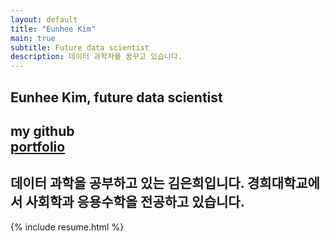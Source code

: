 ```yaml
---
layout: default
title: "Eunhee Kim"
main: true
subtitle: Future data scientist
description: 데이터 과학자를 꿈꾸고 있습니다.
---
```

<div class="intro-animation">
<section class="explanation">
    <h1 class="intro">
    Eunhee Kim, future data scientist
    </h1>
    <h1 class="intro">my github 
        <div class="intro-link">
            <a class="transition" href="https://github.com/euneestella" target="_blank">
                portfolio
            </a>
            <div class="underline-mask transition"></div>
            <div class="underline"></div>
        </div>
    </h1>
    <h2 class="intro">데이터 과학을 공부하고 있는 김은희입니다. 경희대학교에서 사회학과 응용수학을 전공하고 있습니다.</h2>
</section>
</div>
{% include resume.html %}
